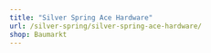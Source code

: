 ```yaml
---
title: "Silver Spring Ace Hardware"
url: /silver-spring/silver-spring-ace-hardware/
shop: Baumarkt
---
```

